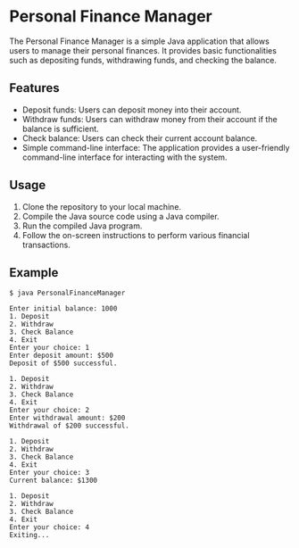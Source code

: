 # Personal Finance Manager

The Personal Finance Manager is a simple Java application that allows users to manage their personal finances. It provides basic functionalities such as depositing funds, withdrawing funds, and checking the balance.

## Features

- Deposit funds: Users can deposit money into their account.
- Withdraw funds: Users can withdraw money from their account if the balance is sufficient.
- Check balance: Users can check their current account balance.
- Simple command-line interface: The application provides a user-friendly command-line interface for interacting with the system.

## Usage

1. Clone the repository to your local machine.
2. Compile the Java source code using a Java compiler.
3. Run the compiled Java program.
4. Follow the on-screen instructions to perform various financial transactions.

## Example

```
$ java PersonalFinanceManager

Enter initial balance: 1000
1. Deposit
2. Withdraw
3. Check Balance
4. Exit
Enter your choice: 1
Enter deposit amount: $500
Deposit of $500 successful.

1. Deposit
2. Withdraw
3. Check Balance
4. Exit
Enter your choice: 2
Enter withdrawal amount: $200
Withdrawal of $200 successful.

1. Deposit
2. Withdraw
3. Check Balance
4. Exit
Enter your choice: 3
Current balance: $1300

1. Deposit
2. Withdraw
3. Check Balance
4. Exit
Enter your choice: 4
Exiting...

```
